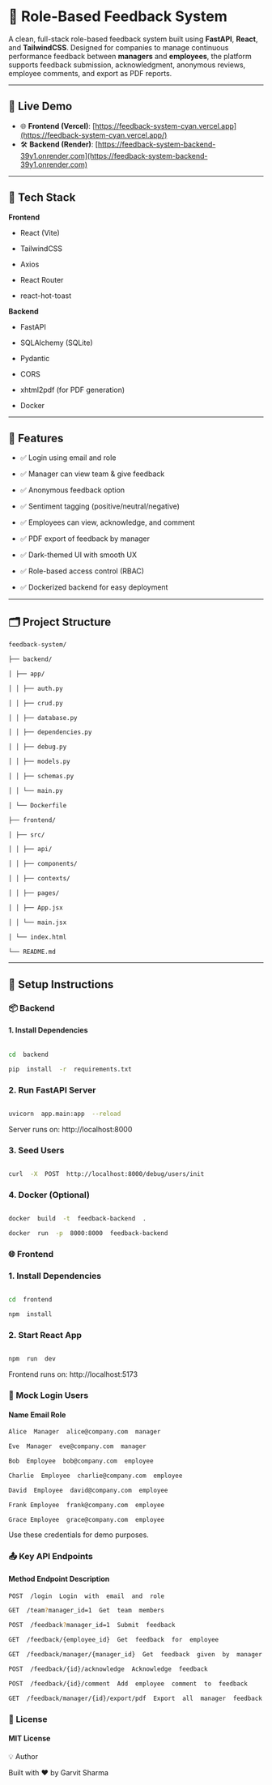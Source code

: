 # 📝 Role-Based Feedback System

  

A clean, full-stack role-based feedback system built using **FastAPI**, **React**, and **TailwindCSS**. Designed for companies to manage continuous performance feedback between **managers** and **employees**, the platform supports feedback submission, acknowledgment, anonymous reviews, employee comments, and export as PDF reports.

  

---
## 🔗 Live Demo

- 🌐 **Frontend (Vercel)**: [https://feedback-system-cyan.vercel.app](https://feedback-system-cyan.vercel.app/)  
- 🛠 **Backend (Render)**: [https://feedback-system-backend-39y1.onrender.com](https://feedback-system-backend-39y1.onrender.com)

---

## 🔧 Tech Stack

  

**Frontend**

- React (Vite)

- TailwindCSS

- Axios

- React Router

- react-hot-toast

  

**Backend**

- FastAPI

- SQLAlchemy (SQLite)

- Pydantic

- CORS

- xhtml2pdf (for PDF generation)

- Docker

  

---

  

## 🌟 Features

  

- ✅ Login using email and role

- ✅ Manager can view team & give feedback

- ✅ Anonymous feedback option

- ✅ Sentiment tagging (positive/neutral/negative)

- ✅ Employees can view, acknowledge, and comment

- ✅ PDF export of feedback by manager

- ✅ Dark-themed UI with smooth UX

- ✅ Role-based access control (RBAC)

- ✅ Dockerized backend for easy deployment

  

---

  

## 🗂️ Project Structure

  
```bash 
feedback-system/

├── backend/

│ ├── app/

│ │ ├── auth.py

│ │ ├── crud.py

│ │ ├── database.py

│ │ ├── dependencies.py

│ │ ├── debug.py

│ │ ├── models.py

│ │ ├── schemas.py

│ │ └── main.py

│ └── Dockerfile

├── frontend/

│ ├── src/

│ │ ├── api/

│ │ ├── components/

│ │ ├── contexts/

│ │ ├── pages/

│ │ ├── App.jsx

│ │ └── main.jsx

│ └── index.html

└── README.md

  ```


  

---

  

## 🚀 Setup Instructions

  

### 📦 Backend

  

#### 1. Install Dependencies

  

```bash

cd  backend

pip  install  -r  requirements.txt
```

### 2.  Run  FastAPI  Server
```bash

uvicorn  app.main:app  --reload

```
Server  runs  on:  http://localhost:8000

  

### 3.  Seed  Users

```bash

curl  -X  POST  http://localhost:8000/debug/users/init
```

### 4.  Docker (Optional)

```bash

docker  build  -t  feedback-backend  .

docker  run  -p  8000:8000  feedback-backend
```

### 🌐  Frontend

### 1.  Install  Dependencies

```bash

cd  frontend

npm  install
```
### 2.  Start  React  App

```bash

npm  run  dev
```
Frontend  runs  on:  http://localhost:5173

  

### 🔐  Mock  Login  Users

#### Name  Email  Role
```bash
Alice  Manager  alice@company.com  manager

Eve  Manager  eve@company.com  manager

Bob  Employee  bob@company.com  employee

Charlie  Employee  charlie@company.com  employee

David  Employee  david@company.com  employee

Frank Employee  frank@company.com  employee

Grace Employee  grace@company.com  employee
```
  

Use  these  credentials  for  demo  purposes.

  

### 📤  Key  API  Endpoints

#### Method  Endpoint  Description
```bash
POST  /login  Login  with  email  and  role

GET  /team?manager_id=1  Get  team  members

POST  /feedback?manager_id=1  Submit  feedback

GET  /feedback/{employee_id}  Get  feedback  for  employee

GET  /feedback/manager/{manager_id}  Get  feedback  given  by  manager

POST  /feedback/{id}/acknowledge  Acknowledge  feedback

POST  /feedback/{id}/comment  Add  employee  comment  to  feedback

GET  /feedback/manager/{id}/export/pdf  Export  all  manager  feedback  as  PDF
```
  


### 📝  License

#### MIT  License

  

💡  Author

Built  with  ❤️  by  Garvit  Sharma


